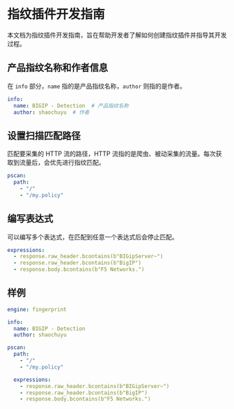# 指纹插件开发指南
本文档为指纹插件开发指南，旨在帮助开发者了解如何创建指纹插件并指导其开发过程。

## 产品指纹名称和作者信息

在 `info` 部分，`name` 指的是产品指纹名称，`author` 则指的是作者。

```yaml
info:
  name: BIGIP - Detection  # 产品指纹名称
  author: shaochuyu  # 作者

```

## 设置扫描匹配路径
匹配要采集的 HTTP 流的路径，HTTP 流指的是爬虫、被动采集的流量。每次获取到流量后，会优先进行指纹匹配。
```yaml
pscan:
  path:
    - "/"
    - "/my.policy"

```

## 编写表达式
可以编写多个表达式，在匹配到任意一个表达式后会停止匹配。

```yaml
expressions:
  - response.raw_header.bcontains(b"BIGipServer~")
  - response.raw_header.bcontains(b"BigIP")
  - response.body.bcontains(b"F5 Networks.")

```

## 样例
```yaml
engine: fingerprint

info:
  name: BIGIP - Detection
  author: shaochuyu

pscan:
  path:
    - "/"
    - "/my.policy"

  expressions:
    - response.raw_header.bcontains(b"BIGipServer~")
    - response.raw_header.bcontains(b"BigIP")
    - response.body.bcontains(b"F5 Networks.")

```
